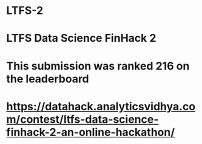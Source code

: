 # LTFS-2

# LTFS Data Science FinHack 2

# This submission was ranked 216 on the leaderboard

# https://datahack.analyticsvidhya.com/contest/ltfs-data-science-finhack-2-an-online-hackathon/
